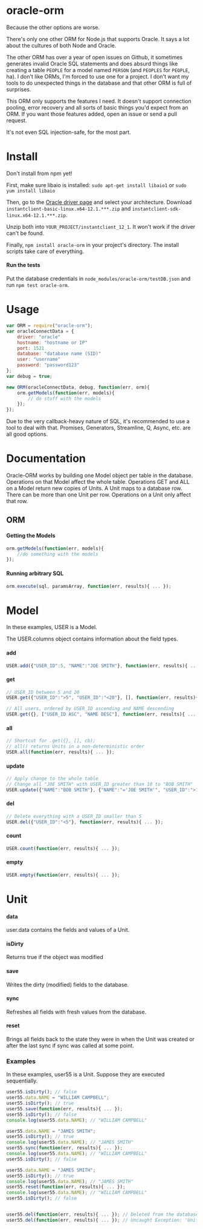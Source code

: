 oracle-orm
==========

Because the other options are worse.

There's only one other ORM for Node.js that supports Oracle. It says a lot about the cultures of both Node and Oracle.

The other ORM has over a year of open issues on Github, it sometimes generates invalid Oracle SQL statements and does absurd things like creating a table `PEOPLE` for a model named `PERSON` (and `PEOPLES` for `PEOPLE`, ha). I don't like ORMs, I'm forced to use one for a project. I don't want my tools to do unexpected things in the database and that other ORM is full of surprises.

This ORM only supports the features I need. It doesn't support connection pooling, error recovery and all sorts of basic things you'd expect from an ORM. If you want those features added, open an issue or send a pull request.

It's not even SQL injection-safe, for the most part.


# Install

Don't install from npm yet!

First, make sure libaio is installed: `sudo apt-get install libaio1` or `sudo yum install libaio`

Then, go to the [Oracle driver page](http://www.oracle.com/technetwork/database/features/instant-client/index-097480.html) and select your architecture. Download `instantclient-basic-linux.x64-12.1.***.zip` and `instantclient-sdk-linux.x64-12.1.***.zip`.

Unzip both into `YOUR_PROJECT/instantclient_12_1`. It won't work if the driver can't be found.

Finally, `npm install oracle-orm` in your project's directory. The install scripts take care of everything.


#### Run the tests

Put the database credentials in `node_modules/oracle-orm/testDB.json` and run `npm test oracle-orm`.


# Usage

```javascript
var ORM = require("oracle-orm");
var oracleConnectData = {
	driver: "oracle"
	hostname: "hostname or IP"
	port: 1521
	database: "database name (SID)"
	user: "username"
	password: "password123"
};
var debug = true;

new ORM(oracleConnectData, debug, function(err, orm){
	orm.getModels(function(err, models){
		// do stuff with the models
	});
});
```

Due to the very callback-heavy nature of SQL, it's recommended to use a tool to deal with that. Promises, Generators, Streamline, Q, Async, etc. are all good options.


# Documentation

Oracle-ORM works by building one Model object per table in the database. Operations on that Model affect the whole table. Operations GET and ALL on a Model return new copies of Units. A Unit maps to a database row. There can be more than one Unit per row. Operations on a Unit only affect that row.

## ORM

#### Getting the Models
```javascript
orm.getModels(function(err, models){
	//do something with the models
});
```

#### Running arbitrary SQL
```javascript
orm.execute(sql, paramsArray, function(err, results){ ... });
```

# Model

In these examples, USER is a Model.

The USER.columns object contains information about the field types.

#### add
```javascript
USER.add({"USER_ID":5, "NAME":"JOE SMITH"}, function(err, results){ ... });
```

#### get
```javascript
// USER_ID between 5 and 20
USER.get({"USER_ID":">5", "USER_ID":"<20"}, [], function(err, results){ ... });

// All users, ordered by USER_ID ascending and NAME descending
USER.get({}, ["USER_ID ASC", "NAME DESC"], function(err, results){ ... });
```

#### all
```javascript
// Shortcut for .get({}, [], cb);
// all() returns Units in a non-deterministic order
USER.all(function(err, results){ ... });
```

#### update
```javascript
// Apply change to the whole table
// Change all "JOE SMITH" with USER_ID greater than 10 to "BOB SMITH"
USER.update({"NAME":"BOB SMITH"}, {"NAME":"='JOE SMITH'", "USER_ID":">10"}, function(err, results){ ... });
```

#### del
```javascript
// Delete everything with a USER_ID smaller than 5
USER.del({"USER_ID":"<5"}, function(err, results){ ... });
```

#### count
```javascript
USER.count(function(err, results){ ... });
```

#### empty
```javascript
USER.empty(function(err, results){ ... });
```


# Unit

#### data
user.data contains the fields and values of a Unit.

#### isDirty
Returns true if the object was modified

#### save
Writes the dirty (modified) fields to the database.

#### sync
Refreshes all fields with fresh values from the database.

#### reset
Brings all fields back to the state they were in when the Unit was created or after the last sync if sync was called at some point.

### Examples

In these examples, user55 is a Unit. Suppose they are executed sequentially.

```javascript
user55.isDirty(); // false
user55.data.NAME = "WILLIAM CAMPBELL";
user55.isDirty(); // true
user55.save(function(err, results){ ... });
user55.isDirty(); // false
console.log(user55.data.NAME); // "WILLIAM CAMPBELL"

user55.data.NAME = "JAMES SMITH";
user55.isDirty(); // true
console.log(user55.data.NAME); // "JAMES SMITH"
user55.sync(function(err, results){ ... });
console.log(user55.data.NAME); // "WILLIAM CAMPBELL"
user55.isDirty(); // false

user55.data.NAME = "JAMES SMITH";
user55.isDirty(); // true
console.log(user55.data.NAME); // "JAMES SMITH"
user55.reset(function(err, results){ ... });
console.log(user55.data.NAME); // "WILLIAM CAMPBELL"
user55.isDirty(); // false


user55.del(function(err, results){ ... }); // Deleted from the database
user55.del(function(err, results){ ... }); // Uncaught Exception: 'Unit USER was deleted and doesn't exist anymore'
```

